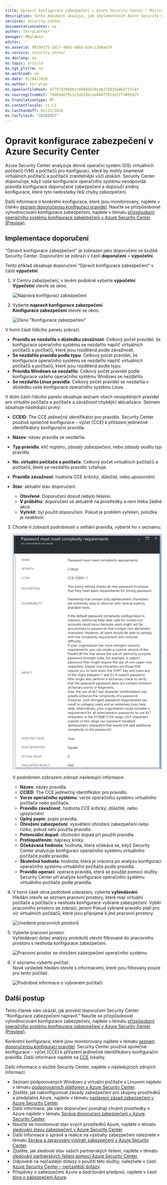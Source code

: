 ```yaml
---
title: Opravit konfigurace zabezpečení v Azure Security Center | Microsoft Docs
description: Tento dokument ukazuje, jak implementovat Azure Security Center doporučení, "Konfigurace zabezpečení napravit."
services: security-center
documentationcenter: na
author: TerryLanfear
manager: MBaldwin
editor: ''
ms.assetid: 991d41f5-1d17-468d-a66d-83ec1308ab79
ms.service: security-center
ms.devlang: na
ms.topic: article
ms.tgt_pltfrm: na
ms.workload: na
ms.date: 01/04/2018
ms.author: terrylan
ms.openlocfilehash: 477973298d8cc9d99da78e36274933e0bb737c4f
ms.sourcegitcommit: 79683e67911c3ab14bcae668f7551e57f3095425
ms.translationtype: MT
ms.contentlocale: cs-CZ
ms.lasthandoff: 01/25/2018
ms.locfileid: "28103927"
---
```

# <a name="remediate-security-configurations-in-azure-security-center"></a>Opravit konfigurace zabezpečení v Azure Security Center
Azure Security Center analyzuje denně operační systém (OS) virtuálních počítačů (VM) a počítačů pro konfiguraci, které by mohly znamenat virtuálních počítačů a počítačů zranitelnější vůči útokům. Security Center doporučuje, když vaše konfigurace operačního systému neodpovídá pravidla konfigurace doporučené zabezpečení a doporučí změny konfigurace, které tyto nedostatky řeší chyby zabezpečení.

Další informace o konkrétní konfigurace, které jsou monitorovány, najdete v článku [seznam doporučenou konfiguraci pravidel](https://gallery.technet.microsoft.com/Azure-Security-Center-a789e335). Naučte se přizpůsobovat vyhodnocování konfigurace zabezpečení, najdete v tématu [přizpůsobení operačního systému konfigurace zabezpečení v Azure Security Center (Preview)](security-center-customize-os-security-config.md).

## <a name="implement-the-recommendation"></a>Implementace doporučení
"Opravit konfigurace zabezpečení" je zobrazen jako doporučení ve službě Security Center. Doporučení se zobrazí v části **doporučení** > **výpočetní**.

Tento příklad obsahuje doporučení "Opravit konfigurace zabezpečení" v části **výpočetní**.
1. V Centru zabezpečení, v levém podokně vyberte **výpočetní**.  
  **Výpočetní** otevře se okno.

   ![Náprava konfigurací zabezpečení][1]

2. Vyberte **napravit konfigurace zabezpečení**.  
  **Konfigurace zabezpečení** otevře se okno.

   ![Okno "Konfigurace zabezpečení"][2]

  V horní části řídicího panelu zobrazí:

  - **Pravidla se nezdařila v důsledku závažnost**: Celkový počet pravidel, že konfigurace operačního systému se nezdařilo napříč virtuálních počítačů a počítačů, které jsou rozdělená podle závažnosti.
  - **Se nezdařilo pravidla podle typu**: Celkový počet pravidel, že konfigurace operačního systému se nezdařilo napříč virtuálních počítačů a počítačů, které jsou rozdělená podle typu.
  - **Pravidla Windows se nezdařilo**: Celkový počet pravidel podle konfigurace vašeho operačního systému Windows se nezdařilo.
  - **Se nezdařilo Linux pravidla**: Celkový počet pravidel se nezdařila v důsledku vaše konfigurace operačního systému Linux.

  V dolní části řídicího panelu obsahuje seznam všech neúspěšných pravidel pro virtuální počítače a počítače a závažnost chybějící aktualizace. Seznam obsahuje následující prvky:

  - **CCEID**: The CCE jedinečný identifikátor pro pravidlo. Security Center používá společné konfigurace – výčet (CCE) k přiřazení jedinečné identifikátory konfigurační pravidla.
  - **Název**: název pravidla se nezdařila.
  - **Typ pravidla**: *klíč registru*, *zásady zabezpečení*, nebo *zásady auditu* typ pravidla.
  - **Ne. virtuální počítače a počítače**: Celkový počet virtuálních počítačů a počítačů, které se nezdařilo pravidlo vztahuje.
  - **Pravidlo závažnost**: hodnota CCE *kritický*, *důležité*, nebo *upozornění*.
  - **Stav**: aktuální stav doporučení:

    - **Otevřené**: Doporučení dosud nebylo řešeno.
    - **V průběhu**: doporučení se aktuálně na prostředky a není třeba žádné akce.
    - **Vyřešit**: byl použit doporučení. Pokud je problém vyřešen, položka je neaktivní.

3. Chcete-li zobrazit podrobnosti o selhání pravidla, vyberte ho v seznamu.

   ![Podrobné zobrazení pravidla konfigurace se nezdařila][3]

   V podrobném zobrazení zobrazí následující informace:

   - **Název**: název pravidla.
   - **CCIED**: The CCE jedinečný identifikátor pro pravidlo.
   - **Verze operačního systému**: verze operačního systému virtuálního počítače nebo počítače.
   - **Pravidlo závažnost**: hodnota CCE *kritický*, *důležité*, nebo *upozornění*.
   - **Úplný popis**: popis pravidla.
   - **Ohrožení zabezpečení**: vysvětlení ohrožení zabezpečení nebo riziko, pokud není použita pravidlo.
   - **Potenciální dopad**: obchodní dopad při použití pravidla.
   - **Protiopatřením**: nápravy kroky.
   - **Očekávaná hodnota**: hodnota, která očekává se, když Security Center analyzuje konfiguraci operačního systému virtuálního počítače podle pravidla.
   - **Skutečná hodnota**: hodnota, která je vrácena po analýzu konfiguraci operačního systému virtuálního počítače podle pravidla.
   - **Pravidlo operaci**: operace pravidla, která se použije pomocí služby Security Center při analýze konfigurace operačního systému virtuálního počítače podle pravidla.

4. V horní části okna podrobné zobrazení, vyberte **vyhledávání**.  
  Hledání otevře se seznam pracovní prostory, které mají virtuální počítače a počítače s neshoda konfigurace vybrané zabezpečení. Výběr pracovního prostoru se zobrazí, jenom Pokud vybrané pravidlo platí pro víc virtuálních počítačů, které jsou připojené k jiné pracovní prostory.

   ![Uvedené pracovních prostorů][4]

5. Vyberte pracovní prostor.  
  Vyhledávací dotaz analýzy protokolů otevře filtrované do pracovního prostoru s neshoda konfigurace zabezpečení.

   ![Pracovní prostor se ohrožení zabezpečení operačního systému][5]

6. V seznamu vyberte počítač.  
  Nové výsledek hledání otevře s informacemi, které jsou filtrovány pouze pro tento počítač.

   ![Podrobné informace o vybraném počítači][6]

## <a name="next-steps"></a>Další postup
Tento článek vám ukázal, jak provést doporučení Security Center "Konfigurace zabezpečení napravit." Naučte se přizpůsobovat vyhodnocování konfigurace zabezpečení, najdete v tématu [přizpůsobení operačního systému konfigurace zabezpečení v Azure Security Center (Preview)](security-center-customize-os-security-config.md).

Konkrétní konfigurace, které jsou monitorovány najdete v tématu [seznam doporučenou konfiguraci pravidel](https://gallery.technet.microsoft.com/Azure-Security-Center-a789e335). Security Center používá společné konfigurace – výčet (CCE) k přiřazení jedinečné identifikátory konfigurační pravidla. Další informace najdete na [CCE](https://nvd.nist.gov/cce/index.cfm) lokality.

Další informace o službě Security Center, najdete v následujících zdrojích informací:

* Seznam podporovaných Windows a virtuální počítače s Linuxem najdete v tématu [podporovaných platforem v Azure Security Center](security-center-os-coverage.md). 
* Zjistěte, jak nakonfigurovat zásady zabezpečení pro skupiny prostředků a předplatná Azure, najdete v tématu [nastavení zásad zabezpečení v Azure Security Center](security-center-policies.md). 
* Další informace, jak vám doporučení pomáhají chránit prostředky v Azure najdete v tématu [Správa doporučení zabezpečení v Azure Security Center](security-center-recommendations.md). 
* Naučte se monitorovat stav svých prostředků Azure, najdete v tématu [sledování stavu zabezpečení v Azure Security Center](security-center-monitoring.md). 
* Další informace o správě a reakce na výstrahy zabezpečení naleznete v tématu [Správa a zpracování výstrah zabezpečení v Azure Security Center](security-center-managing-and-responding-alerts.md).
* Zjistěte, jak sledovat stav vašich partnerských řešení, najdete v tématu [sledování partnerských řešení pomocí Azure Security Center](security-center-partner-solutions.md).
* Odpovědi na nejčastější dotazy o použití této služby, naleznete v části [Azure Security Center – nejčastější dotazy](security-center-faq.md).
* Příspěvky o zabezpečení Azure a dodržování předpisů, najdete v části [blog o zabezpečení Azure](http://blogs.msdn.com/b/azuresecurity/).

<!--Image references-->
[1]: ./media/security-center-remediate-os-vulnerabilities/compute-blade.png
[2]:./media/security-center-remediate-os-vulnerabilities/os-vulnerabilities.png
[3]: ./media/security-center-remediate-os-vulnerabilities/vulnerability-details.png
[4]: ./media/security-center-remediate-os-vulnerabilities/search.png
[5]: ./media/security-center-remediate-os-vulnerabilities/log-search.png
[6]: ./media/security-center-remediate-os-vulnerabilities/search-results.png
